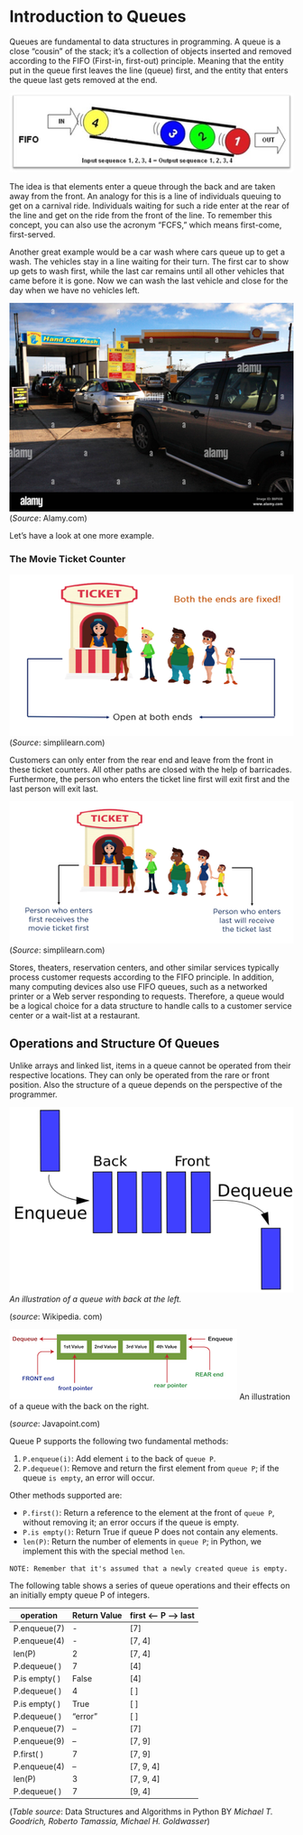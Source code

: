 # Introduction to Queues

Queues are fundamental to data structures in programming. A queue is a close “cousin” of the stack; it’s a collection of objects inserted and removed according to the FIFO (First-in, first-out) principle. Meaning that the entity put in the queue first leaves the line (queue) first, and the entity that enters the queue last gets removed at the end.

![FIFO Queue illustration. ](https://github.com/Meilyn22/DSProject/blob/master/pictures/queue4.jpg)

The idea is that elements enter a queue through the back and are taken away from the front. An analogy for this is a line of individuals queuing to get on a carnival ride. Individuals waiting for such a ride enter at the rear of the line and get on the ride from the front of the line. To remember this concept, you can also use the acronym “FCFS,” which means first-come, first-served.

Another great example would be a car wash where cars queue up to get a wash. The vehicles stay in a line waiting for their turn. The first car to show up gets to wash first, while the last car remains until all other vehicles that came before it is gone. Now we can wash the last vehicle and close for the day when we have no vehicles left.

![Cars entering and leaving a car wash.](pictures/queue1.jpg)
(*Source*: Alamy.com)

Let’s have a look at one more example.

### The Movie Ticket Counter

![An illustration of a movie ticket counter.](pictures\queue2.png)
(*Source*: simplilearn.com)

Customers can only enter from the rear end and leave from the front in these ticket counters. All other paths are closed with the help of barricades. Furthermore, the person who enters the ticket line first will exit first and the last person will exit last.

![An illustration of a movie ticket counter.](pictures\queue3.png)
(*Source*: simplilearn.com)

Stores, theaters, reservation centers, and other similar services typically process customer requests according to the FIFO principle. In addition, many computing devices also use FIFO queues, such as a networked printer or a Web server responding to requests. Therefore, a queue would be a logical choice for a data structure to handle calls to a customer service center or a wait-list at a restaurant. 

## Operations and Structure Of Queues

Unlike arrays and linked list, items in a queue cannot be operated from their respective locations. They can only be operated from the rare or front position. Also the structure of a queue depends on the perspective of the programmer. 

![An illustration of a queue with back at the left.](pictures\queue5.png)
*An illustration of a queue with back at the left.*

(*source*: Wikipedia. com)

![An illustration of a queue with the back on the right.](pictures\queue6.png)
An illustration of a queue with the back on the right.

(*source*: Javapoint.com)

Queue P supports the following two fundamental methods:
1. `P.enqueue(i)`: Add element `i` to the back of `queue P`.
2. `P.dequeue()`: Remove and return the first element from `queue P`;
if the queue `is empty`, an error will occur.


Other methods supported are:

* `P.first()`: Return a reference to the element at the front of `queue P`, without removing it; an error occurs if the queue is empty.
* `P.is empty()`: Return True if queue P does not contain any elements.
* `len(P)`: Return the number of elements in `queue P`; in Python,
we implement this with the special method `len`.

```
NOTE: Remember that it's assumed that a newly created queue is empty.
```
The following table shows a series of queue operations and their
effects on an initially empty queue P of integers.

operation        | Return Value  | first <-- P --> last  |
---------        | ------------  | --------------------  |
P.enqueue(7)     |       -       |          [7]          |
P.enqueue(4)     |       -       |         [7, 4]        |
len(P)           |       2       |         [7, 4]        |
P.dequeue( )     |       7       |          [4]          |
P.is empty( )    |     False     |          [4]          |
P.dequeue( )     |       4       |          [ ]          |
P.is empty( )    |     True      |          [ ]          |
P.dequeue( )     |     “error”   |          [ ]          |
P.enqueue(7)     |       –       |          [7]          |
P.enqueue(9)     |       –       |         [7, 9]        |
P.first( )       |       7       |         [7, 9]        |
P.enqueue(4)     |       –       |         [7, 9, 4]     |
len(P)           |       3       |         [7, 9, 4]     |
P.dequeue( )     |       7       |         [9, 4]        |

(*Table source*: Data Structures and Algorithms in Python BY *Michael T. Goodrich, Roberto Tamassia, Michael H. Goldwasser*)